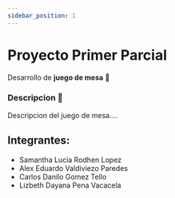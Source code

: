 ```yaml
---
sidebar_position: 1
---
```


# Proyecto Primer Parcial 

Desarrollo de **juego de mesa** 	:game_die:

### Descripcion :mag_right:

Descripcion del juego de mesa....


## Integrantes: 

* Samantha Lucia Rodhen Lopez
* Alex Eduardo Valdiviezo Paredes
* Carlos Danilo Gomez Tello
* Lizbeth Dayana Pena Vacacela

